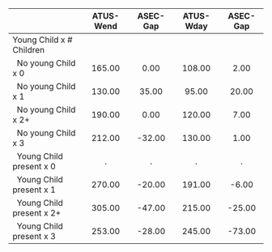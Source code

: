 
|                      |    ATUS-Wend |     ASEC-Gap |    ATUS-Wday |     ASEC-Gap |
| -------------------- | :----------: | :----------: | :----------: | :----------: |
| Young Child x # Children |              |              |              |              |
| &nbsp;&nbsp;No young Child x 0 |       165.00 |         0.00 |       108.00 |         2.00 |
| &nbsp;&nbsp;No young Child x 1 |       130.00 |        35.00 |        95.00 |        20.00 |
| &nbsp;&nbsp;No young Child x 2+ |       190.00 |         0.00 |       120.00 |         7.00 |
| &nbsp;&nbsp;No young Child x 3 |       212.00 |       -32.00 |       130.00 |         1.00 |
| &nbsp;&nbsp;Young Child present x 0 |            . |            . |            . |            . |
| &nbsp;&nbsp;Young Child present x 1 |       270.00 |       -20.00 |       191.00 |        -6.00 |
| &nbsp;&nbsp;Young Child present x 2+ |       305.00 |       -47.00 |       215.00 |       -25.00 |
| &nbsp;&nbsp;Young Child present x 3 |       253.00 |       -28.00 |       245.00 |       -73.00 |


